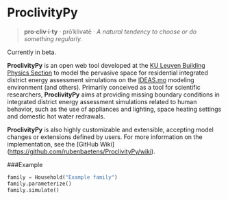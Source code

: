 ProclivityPy
============
> **pro·cliv·i·ty** · prōˈklivətē · *A natural tendency to choose or do something regularly.*

Currently in beta.

**ProclivityPy** is an open web tool developed at the [KU Leuven Building Physics Section](http://bwk.kuleuven.be/bwf/) 
to model the pervasive space for residential integrated district energy assessment simulations on the
[IDEAS.mo](https://github.com/open-ideas) modeling environment (and others).
Primarily conceived as a tool for scientific researchers, **ProclivityPy** aims at providing missing boundary conditions
in integrated district energy assessment simulations related to human behavior, such as the use of appliances and 
lighting, space heating settings and domestic hot water redrawals.

**ProclivityPy** is also highly customizable and extensible, accepting model changes or extensions defined by users. 
For more information on the implementation, see the [GitHub Wiki]
(https://github.com/rubenbaetens/ProclivityPy/wiki).

###Example

```python
family = Household("Example family")
family.parameterize()
family.simulate()
```
